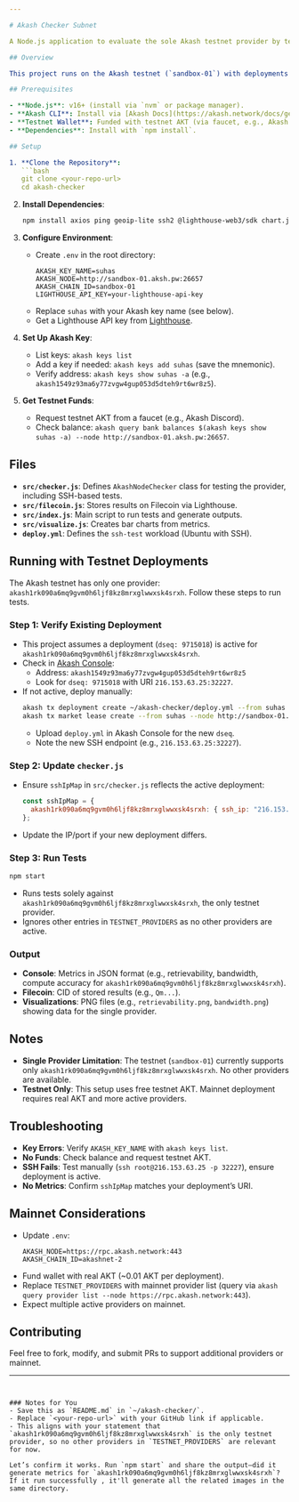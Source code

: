 ```yaml
---

# Akash Checker Subnet

A Node.js application to evaluate the sole Akash testnet provider by testing metrics like availability, latency, geolocation, retrievability, bandwidth, and compute accuracy. Results are stored on Filecoin (via Lighthouse) and visualized as charts.

## Overview

This project runs on the Akash testnet (`sandbox-01`) with deployments to evaluate the only available provider: `akash1rk090a6mq9gvm0h6ljf8kz8mrxglwwxsk4srxh` (SSH endpoint: `216.153.63.25:32227`). Deployments are required for SSH-based tests, using testnet AKT (free via faucet). No other providers are active on the testnet at this time.

## Prerequisites

- **Node.js**: v16+ (install via `nvm` or package manager).
- **Akash CLI**: Install via [Akash Docs](https://akash.network/docs/getting-started/installation/).
- **Testnet Wallet**: Funded with testnet AKT (via faucet, e.g., Akash Discord).
- **Dependencies**: Install with `npm install`.

## Setup

1. **Clone the Repository**:
   ```bash
   git clone <your-repo-url>
   cd akash-checker
   ```

2. **Install Dependencies**:
   ```bash
   npm install axios ping geoip-lite ssh2 @lighthouse-web3/sdk chart.js chartjs-to-image dotenv
   ```

3. **Configure Environment**:
   - Create `.env` in the root directory:
     ```
     AKASH_KEY_NAME=suhas
     AKASH_NODE=http://sandbox-01.aksh.pw:26657
     AKASH_CHAIN_ID=sandbox-01
     LIGHTHOUSE_API_KEY=your-lighthouse-api-key
     ```
   - Replace `suhas` with your Akash key name (see below).
   - Get a Lighthouse API key from [Lighthouse](https://www.lighthouse.storage/).

4. **Set Up Akash Key**:
   - List keys: `akash keys list`
   - Add a key if needed: `akash keys add suhas` (save the mnemonic).
   - Verify address: `akash keys show suhas -a` (e.g., `akash1549z93ma6y77zvgw4gup053d5dteh9rt6wr8z5`).

5. **Get Testnet Funds**:
   - Request testnet AKT from a faucet (e.g., Akash Discord).
   - Check balance: `akash query bank balances $(akash keys show suhas -a) --node http://sandbox-01.aksh.pw:26657`.

## Files

- **`src/checker.js`**: Defines `AkashNodeChecker` class for testing the provider, including SSH-based tests.
- **`src/filecoin.js`**: Stores results on Filecoin via Lighthouse.
- **`src/index.js`**: Main script to run tests and generate outputs.
- **`src/visualize.js`**: Creates bar charts from metrics.
- **`deploy.yml`**: Defines the `ssh-test` workload (Ubuntu with SSH).

## Running with Testnet Deployments

The Akash testnet has only one provider: `akash1rk090a6mq9gvm0h6ljf8kz8mrxglwwxsk4srxh`. Follow these steps to run tests.

### Step 1: Verify Existing Deployment
- This project assumes a deployment (`dseq: 9715018`) is active for `akash1rk090a6mq9gvm0h6ljf8kz8mrxglwwxsk4srxh`.
- Check in [Akash Console](https://console.akash.network/):
  - Address: `akash1549z93ma6y77zvgw4gup053d5dteh9rt6wr8z5`
  - Look for `dseq: 9715018` with URI `216.153.63.25:32227`.
- If not active, deploy manually:
  ```bash
  akash tx deployment create ~/akash-checker/deploy.yml --from suhas --node http://sandbox-01.aksh.pw:26657 --chain-id sandbox-01 --gas auto -y
  akash tx market lease create --from suhas --node http://sandbox-01.aksh.pw:26657 --chain-id sandbox-01 --dseq <new-dseq> --provider akash1rk090a6mq9gvm0h6ljf8kz8mrxglwwxsk4srxh --gas auto -y
  ```
  - Upload `deploy.yml` in Akash Console for the new `dseq`.
  - Note the new SSH endpoint (e.g., `216.153.63.25:32227`).

### Step 2: Update `checker.js`
- Ensure `sshIpMap` in `src/checker.js` reflects the active deployment:
  ```javascript
  const sshIpMap = {
    akash1rk090a6mq9gvm0h6ljf8kz8mrxglwwxsk4srxh: { ssh_ip: "216.153.63.25", ssh_port: 32227 },
  };
  ```
- Update the IP/port if your new deployment differs.

### Step 3: Run Tests
```bash
npm start
```
- Runs tests solely against `akash1rk090a6mq9gvm0h6ljf8kz8mrxglwwxsk4srxh`, the only testnet provider.
- Ignores other entries in `TESTNET_PROVIDERS` as no other providers are active.

### Output
- **Console**: Metrics in JSON format (e.g., retrievability, bandwidth, compute accuracy for `akash1rk090a6mq9gvm0h6ljf8kz8mrxglwwxsk4srxh`).
- **Filecoin**: CID of stored results (e.g., `Qm...`).
- **Visualizations**: PNG files (e.g., `retrievability.png`, `bandwidth.png`) showing data for the single provider.

## Notes

- **Single Provider Limitation**: The testnet (`sandbox-01`) currently supports only `akash1rk090a6mq9gvm0h6ljf8kz8mrxglwwxsk4srxh`. No other providers are available.
- **Testnet Only**: This setup uses free testnet AKT. Mainnet deployment requires real AKT and more active providers.

## Troubleshooting

- **Key Errors**: Verify `AKASH_KEY_NAME` with `akash keys list`.
- **No Funds**: Check balance and request testnet AKT.
- **SSH Fails**: Test manually (`ssh root@216.153.63.25 -p 32227`), ensure deployment is active.
- **No Metrics**: Confirm `sshIpMap` matches your deployment’s URI.

## Mainnet Considerations

- Update `.env`:
  ```
  AKASH_NODE=https://rpc.akash.network:443
  AKASH_CHAIN_ID=akashnet-2
  ```
- Fund wallet with real AKT (~0.01 AKT per deployment).
- Replace `TESTNET_PROVIDERS` with mainnet provider list (query via `akash query provider list --node https://rpc.akash.network:443`).
- Expect multiple active providers on mainnet.

## Contributing

Feel free to fork, modify, and submit PRs to support additional providers or mainnet.

---
```


### Notes for You
- Save this as `README.md` in `~/akash-checker/`.
- Replace `<your-repo-url>` with your GitHub link if applicable.
- This aligns with your statement that `akash1rk090a6mq9gvm0h6ljf8kz8mrxglwwxsk4srxh` is the only testnet provider, so no other providers in `TESTNET_PROVIDERS` are relevant for now.

Let’s confirm it works. Run `npm start` and share the output—did it generate metrics for `akash1rk090a6mq9gvm0h6ljf8kz8mrxglwwxsk4srxh`? If it run successfully , it'll generate all the related images in the same directory.
